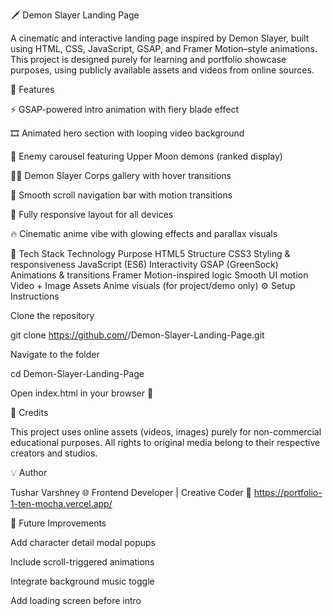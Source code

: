 🗡️ Demon Slayer Landing Page

A cinematic and interactive landing page inspired by Demon Slayer, built using HTML, CSS, JavaScript, GSAP, and Framer Motion–style animations.
This project is designed purely for learning and portfolio showcase purposes, using publicly available assets and videos from online sources.

🚀 Features

⚡ GSAP-powered intro animation with fiery blade effect

🎞️ Animated hero section with looping video background

👹 Enemy carousel featuring Upper Moon demons (ranked display)

🧑‍🚒 Demon Slayer Corps gallery with hover transitions

🧭 Smooth scroll navigation bar with motion transitions

📱 Fully responsive layout for all devices

🔥 Cinematic anime vibe with glowing effects and parallax visuals

🧩 Tech Stack
Technology	Purpose
HTML5	Structure
CSS3	Styling & responsiveness
JavaScript (ES6)	Interactivity
GSAP (GreenSock)	Animations & transitions
Framer Motion-inspired logic	Smooth UI motion
Video + Image Assets	Anime visuals (for project/demo only)
⚙️ Setup Instructions

Clone the repository

git clone https://github.com/<your-username>/Demon-Slayer-Landing-Page.git


Navigate to the folder

cd Demon-Slayer-Landing-Page


Open index.html in your browser 🚀


📜 Credits

This project uses online assets (videos, images) purely for non-commercial educational purposes.
All rights to original media belong to their respective creators and studios.

💡 Author

Tushar Varshney
🌐 Frontend Developer | Creative Coder
📧 https://portfolio-1-ten-mocha.vercel.app/

🧠 Future Improvements

Add character detail modal popups

Include scroll-triggered animations

Integrate background music toggle

Add loading screen before intro
